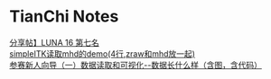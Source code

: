 # TianChi Notes
[分享帖】LUNA 16 第七名](https://tianchi.aliyun.com/competition/new_articleDetail.html?raceId=231601&postsId=1206&from=part)<br>
[simpleITK读取mhd的demo(4行,zraw和mhd放一起)](https://tianchi.aliyun.com/competition/new_articleDetail.html?raceId=231601&postsId=809&from=part)<br>
[参赛新人向导（一）数据读取和可视化--数据长什么样（含图，含代码）](https://tianchi.aliyun.com/competition/new_articleDetail.html?raceId=231601&postsId=743&from=part)<br>
